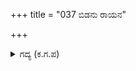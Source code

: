 +++
title = "037 ಬಿಡನು ರಾಯನ"

+++

<details><summary>ಗದ್ಯ (ಕ.ಗ.ಪ) </summary>

37. ಸಾತ್ಯಕಿ ನಕುಳ ಸಹದೇವರು, 'ಇವನು ಧರ್ಮರಾಯನ ಬೆನ್ನನ್ನು ಬಿಡುವುದಿಲ್ಲ. ಇವನನ್ನು ಉರುಳಿಸಿ ಇವನ ರಕ್ತವನ್ನು ಕುಡಿ' ಎನ್ನುತ್ತ ಎಡ ಬಲಗಳಲ್ಲಿ ನೆರೆದರು. ಪಾಂಚಾಲ, ಮತ್ಸ್ಯರ ಸಮೂಹ ಎರಗಿ ತುಡುಕಿದರು. ಕೈಕೆಯ, ಪಂಚಪಾಂಡವರು ಕರ್ಣನ ರಥವನ್ನು ಆಕ್ರಮಿಸಿ ಬಾಣಗಳಿಂದ ಮುಚ್ಚಿದರು.
</details>
